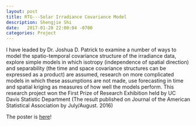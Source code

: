 ```yaml
---
layout: post
title: RTG---Solar Irradiance Covariance Model
description: Shengjie Shi
date:   2017-01-20 22:00:04 -0700
categories: Project
---
```


<p>I have leaded by Dr. Joshua D. Patrick to examine a number of ways to model the spatio-temporal covariance structure of the irradiance data, explore simple models in which isotropy (independence of spatial direction) and separability (the time and space covariance structures can be expressed as a product) are assumed, research on more complicated models in which these assumptions are not made, use forecasting in time and spatial kriging as measures of how well the models perform. This research project won the First Prize of Research Exhibition held by UC Davis Statistic Department (The result published on Journal of the American Statistical Association by July/August. 2016) </p> 

The poster is <a href="https://github.com/Sarayear/Sarayear.github.io/blob/master/images/solar-irradiance-covariance.pdf">here</a>!
